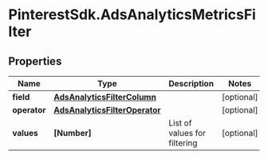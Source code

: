 # PinterestSdk.AdsAnalyticsMetricsFilter

## Properties

Name | Type | Description | Notes
------------ | ------------- | ------------- | -------------
**field** | [**AdsAnalyticsFilterColumn**](AdsAnalyticsFilterColumn.md) |  | [optional] 
**operator** | [**AdsAnalyticsFilterOperator**](AdsAnalyticsFilterOperator.md) |  | [optional] 
**values** | **[Number]** | List of values for filtering | [optional] 


